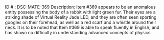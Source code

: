 ID # : DSC-MATE-369
Description: Item #369 appears to be an anomalous entity possessing the body of a rabbit with light green fur. Their eyes are a striking shade of Virtual Reality Jade LED, and they are often seen sporting googles on their forehead, as well as a red scarf and a whistle around their neck. It is to be noted that Item #369 is able to speak fluently in English, and has shown no difficulty in understanding advanced concepts of physics.